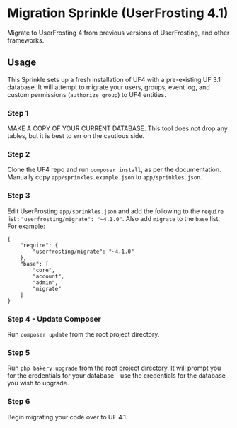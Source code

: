 # Migration Sprinkle (UserFrosting 4.1)

Migrate to UserFrosting 4 from previous versions of UserFrosting, and other frameworks. 

## Usage

This Sprinkle sets up a fresh installation of UF4 with a pre-existing UF 3.1 database.  It will attempt to migrate your users, groups, event log, and custom permissions (`authorize_group`) to UF4 entities.

### Step 1

MAKE A COPY OF YOUR CURRENT DATABASE.  This tool does not drop any tables, but it is best to err on the cautious side.

### Step 2

Clone the UF4 repo and run `composer install`, as per the documentation.  Manually copy `app/sprinkles.example.json` to `app/sprinkles.json`.

### Step 3

Edit UserFrosting `app/sprinkles.json` and add the following to the `require` list : `"userfrosting/migrate": "~4.1.0"`. Also add `migrate` to the `base` list. For example:

```
{
    "require": {
        "userfrosting/migrate": "~4.1.0"
    },
    "base": [
        "core",
        "account",
        "admin",
        "migrate"
    ]
}
```

### Step 4 - Update Composer

Run `composer update` from the root project directory.

### Step 5

Run `php bakery upgrade` from the root project directory.  It will prompt you for the credentials for your database - use the credentials for the database you wish to upgrade.

### Step 6

Begin migrating your code over to UF 4.1.
